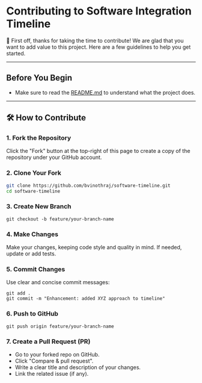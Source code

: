 # Contributing to Software Integration Timeline

🎉 First off, thanks for taking the time to contribute! We are glad that you want to add value to this project. Here are a few guidelines to help you get started.

---

## Before You Begin

- Make sure to read the [README.md](./README.md) to understand what the project does.

---

## 🛠️ How to Contribute

### 1. Fork the Repository

Click the "Fork" button at the top-right of this page to create a copy of the repository under your GitHub account.

### 2. Clone Your Fork

```bash
git clone https://github.com/bvinothraj/software-timeline.git
cd software-timeline
```

### 3. Create New Branch

```
git checkout -b feature/your-branch-name
```
### 4. Make Changes
Make your changes, keeping code style and quality in mind. If needed, update or add tests.

### 5. Commit Changes
Use clear and concise commit messages:
```
git add .
git commit -m "Enhancement: added XYZ approach to timeline"
```

### 6. Push to GitHub
```
git push origin feature/your-branch-name
```

### 7. Create a Pull Request (PR)
 - Go to your forked repo on GitHub.
 - Click "Compare & pull request".
 - Write a clear title and description of your changes.
 - Link the related issue (if any).